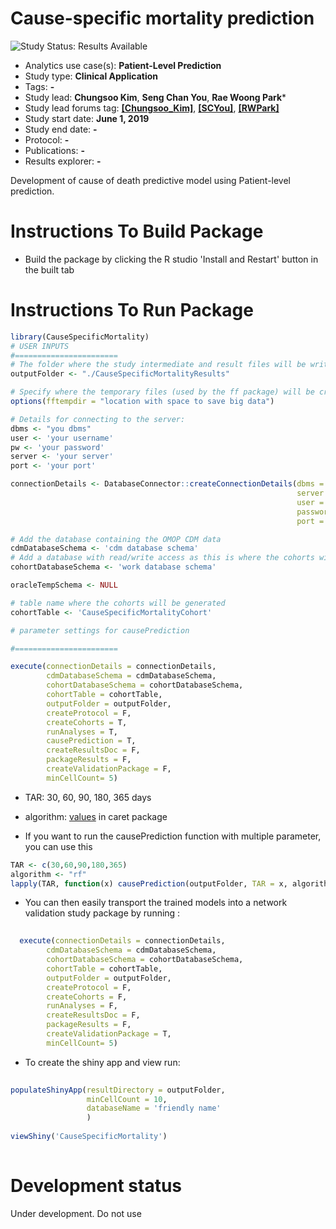 Cause-specific mortality prediction
=============

<img src="https://img.shields.io/badge/Study%20Status-Results%20Available-yellow.svg" alt="Study Status: Results Available">

- Analytics use case(s): **Patient-Level Prediction**
- Study type: **Clinical Application**
- Tags: **-**
- Study lead: **Chungsoo Kim**, **Seng Chan You**, **Rae Woong Park***
- Study lead forums tag: **[[Chungsoo_Kim]](https://forums.ohdsi.org/u/Chungsoo_Kim)**, **[[SCYou]](https://forums.ohdsi.org/u/SCYou)**, **[[RWPark]](https://forums.ohdsi.org/u/rwpark)**
- Study start date: **June 1, 2019**
- Study end date: **-**
- Protocol: **-**
- Publications: **-**
- Results explorer: **-**

Development of cause of death predictive model using Patient-level prediction.

Instructions To Build Package
===================

- Build the package by clicking the R studio 'Install and Restart' button in the built tab 


Instructions To Run Package
===================


```r
library(CauseSpecificMortality)
# USER INPUTS
#=======================
# The folder where the study intermediate and result files will be written:
outputFolder <- "./CauseSpecificMortalityResults"

# Specify where the temporary files (used by the ff package) will be created:
options(fftempdir = "location with space to save big data")

# Details for connecting to the server:
dbms <- "you dbms"
user <- 'your username'
pw <- 'your password'
server <- 'your server'
port <- 'your port'

connectionDetails <- DatabaseConnector::createConnectionDetails(dbms = dbms,
                                                                server = server,
                                                                user = user,
                                                                password = pw,
                                                                port = port)

# Add the database containing the OMOP CDM data
cdmDatabaseSchema <- 'cdm database schema'
# Add a database with read/write access as this is where the cohorts will be generated
cohortDatabaseSchema <- 'work database schema'

oracleTempSchema <- NULL

# table name where the cohorts will be generated
cohortTable <- 'CauseSpecificMortalityCohort'

# parameter settings for causePrediction 

#=======================

execute(connectionDetails = connectionDetails,
        cdmDatabaseSchema = cdmDatabaseSchema,
        cohortDatabaseSchema = cohortDatabaseSchema,
        cohortTable = cohortTable,
        outputFolder = outputFolder,
        createProtocol = F,
        createCohorts = T,
        runAnalyses = T,
        causePrediction = T,
        createResultsDoc = F,
        packageResults = F,
        createValidationPackage = F,
        minCellCount= 5)
```

- TAR: 30, 60, 90, 180, 365 days
- algorithm: [values](http://topepo.github.io/caret/available-models.html) in caret package

- If you want to run the causePrediction function with multiple parameter, you can use this

```r
TAR <- c(30,60,90,180,365)
algorithm <- "rf"
lapply(TAR, function(x) causePrediction(outputFolder, TAR = x, algorithm))
```

- You can then easily transport the trained models into a network validation study package by running :

```r
  
  execute(connectionDetails = connectionDetails,
        cdmDatabaseSchema = cdmDatabaseSchema,
        cohortDatabaseSchema = cohortDatabaseSchema,
        cohortTable = cohortTable,
        outputFolder = outputFolder,
        createProtocol = F,
        createCohorts = F,
        runAnalyses = F,
        createResultsDoc = F,
        packageResults = F,
        createValidationPackage = T,
        minCellCount= 5)

```

- To create the shiny app and view run:

```r
  
populateShinyApp(resultDirectory = outputFolder,
                 minCellCount = 10, 
                 databaseName = 'friendly name'
                 ) 
        
viewShiny('CauseSpecificMortality')
  

```

# Development status
Under development. Do not use

